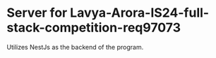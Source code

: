 # Server for Lavya-Arora-IS24-full-stack-competition-req97073

Utilizes NestJs as the backend of the program.